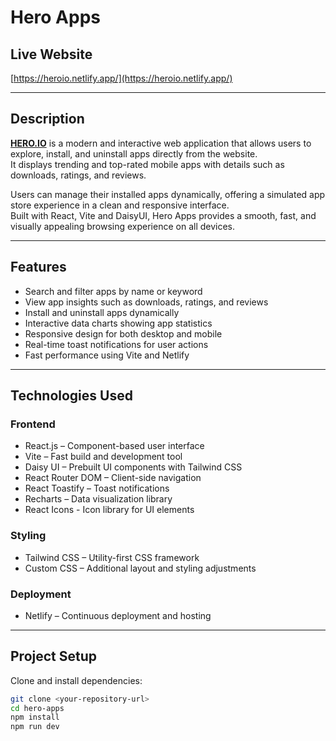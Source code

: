 # Hero Apps

## Live Website

[https://heroio.netlify.app/](https://heroio.netlify.app/)

---

## Description

**[HERO.IO](https://heroio.netlify.app/)** is a modern and interactive web application that allows users to explore, install, and uninstall apps directly from the website.  
It displays trending and top-rated mobile apps with details such as downloads, ratings, and reviews.

Users can manage their installed apps dynamically, offering a simulated app store experience in a clean and responsive interface.  
Built with React, Vite and DaisyUI, Hero Apps provides a smooth, fast, and visually appealing browsing experience on all devices.

---

## Features

- Search and filter apps by name or keyword
- View app insights such as downloads, ratings, and reviews
- Install and uninstall apps dynamically
- Interactive data charts showing app statistics
- Responsive design for both desktop and mobile
- Real-time toast notifications for user actions
- Fast performance using Vite and Netlify

---

## Technologies Used

### Frontend

- React.js – Component-based user interface
- Vite – Fast build and development tool
- Daisy UI – Prebuilt UI components with Tailwind CSS
- React Router DOM – Client-side navigation
- React Toastify – Toast notifications
- Recharts – Data visualization library
- React Icons - Icon library for UI elements

### Styling

- Tailwind CSS – Utility-first CSS framework
- Custom CSS – Additional layout and styling adjustments

### Deployment

- Netlify – Continuous deployment and hosting

---

## Project Setup

Clone and install dependencies:

```bash
git clone <your-repository-url>
cd hero-apps
npm install
npm run dev
```
